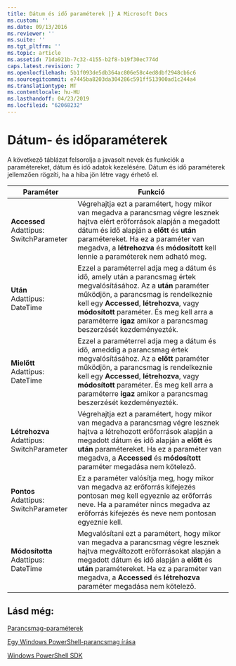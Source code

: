 ```yaml
---
title: Dátum és idő paraméterek |} A Microsoft Docs
ms.custom: ''
ms.date: 09/13/2016
ms.reviewer: ''
ms.suite: ''
ms.tgt_pltfrm: ''
ms.topic: article
ms.assetid: 71da921b-7c32-4155-b2f8-b19f30ec774d
caps.latest.revision: 7
ms.openlocfilehash: 5b1f093de5db364ac806e58c4ed8dbf2948cb6c6
ms.sourcegitcommit: e7445ba8203da304286c591ff513900ad1c244a4
ms.translationtype: MT
ms.contentlocale: hu-HU
ms.lasthandoff: 04/23/2019
ms.locfileid: "62068232"
---
```

# <a name="date-and-time-parameters"></a>Dátum- és időparaméterek

A következő táblázat felsorolja a javasolt nevek és funkciók a paramétereket, dátum és idő adatok kezelésére. Dátum és idő paraméterek jellemzően rögzíti, ha a hiba jön létre vagy érhető el.

|Paraméter|Funkció|
|---|---|
|**Accessed**<br>Adattípus: SwitchParameter|Végrehajtja ezt a paramétert, hogy mikor van megadva a parancsmag végre lesznek hajtva elért erőforrások alapján a megadott dátum és idő alapján a **előtt** és **után** paramétereket. Ha ez a paraméter van megadva, a **létrehozva** és **módosított** kell lennie a paraméterek nem adható meg.|
|**Után**<br>Adattípus: DateTime|Ezzel a paraméterrel adja meg a dátum és idő, amely után a parancsmag értek megvalósításához. Az a **után** paraméter működjön, a parancsmag is rendelkeznie kell egy **Accessed**, **létrehozva**, vagy **módosított** paraméter. És meg kell arra a paraméterre **igaz** amikor a parancsmag beszerzését kezdeményezték.|
|**Mielőtt**<br>Adattípus: DateTime|Ezzel a paraméterrel adja meg a dátum és idő, ameddig a parancsmag értek megvalósításához. Az a **előtt** paraméter működjön, a parancsmag is rendelkeznie kell egy **Accessed**, **létrehozva**, vagy **módosított** paraméter. És meg kell arra a paraméterre **igaz** amikor a parancsmag beszerzését kezdeményezték.|
|**Létrehozva**<br>Adattípus: SwitchParameter|Végrehajtja ezt a paramétert, hogy mikor van megadva a parancsmag végre lesznek hajtva a létrehozott erőforrások alapján a megadott dátum és idő alapján a **előtt** és **után** paramétereket. Ha ez a paraméter van megadva, a **Accessed** és **módosított** paraméter megadása nem kötelező.|
|**Pontos**<br>Adattípus: SwitchParameter|Ez a paraméter valósítja meg, hogy mikor van megadva az erőforrás kifejezés pontosan meg kell egyeznie az erőforrás neve. Ha a paraméter nincs megadva az erőforrás kifejezés és neve nem pontosan egyeznie kell.|
|**Módosította**<br>Adattípus: DateTime|Megvalósítani ezt a paramétert, hogy mikor van megadva a parancsmag végre lesznek hajtva megváltozott erőforrásokat alapján a megadott dátum és idő alapján a **előtt** és **után** paramétereket. Ha ez a paraméter van megadva, a **Accessed** és **létrehozva** paraméter megadása nem kötelező.|
## <a name="see-also"></a>Lásd még:

[Parancsmag-paraméterek](./cmdlet-parameters.md)

[Egy Windows PowerShell-parancsmag írása](./writing-a-windows-powershell-cmdlet.md)

[Windows PowerShell SDK](../windows-powershell-reference.md)
